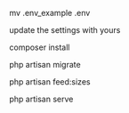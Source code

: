 mv .env_example .env
  
update the settings with yours

composer install

php artisan migrate

php artisan feed:sizes

php artisan serve
